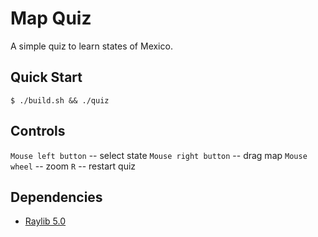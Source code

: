 # Map Quiz

A simple quiz to learn states of Mexico.

## Quick Start

```console
$ ./build.sh && ./quiz
```

## Controls

`Mouse left button` -- select state
`Mouse right button` -- drag map
`Mouse wheel` -- zoom
`R` -- restart quiz 

## Dependencies

- [Raylib 5.0](https://github.com/raysan5/raylib)

